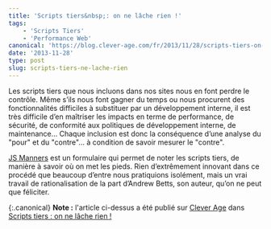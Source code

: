 ```yaml
---
title: 'Scripts tiers&nbsp;: on ne lâche rien !'
tags:
    - 'Scripts Tiers'
    - 'Performance Web'
canonical: 'https://blog.clever-age.com/fr/2013/11/28/scripts-tiers-on-ne-lache-rien/'
date: '2013-11-28'
type: post
slug: scripts-tiers-ne-lache-rien
---
```


Les scripts tiers que nous incluons dans nos sites nous en font perdre le contrôle. Même s’ils nous font gagner du temps ou nous procurent des fonctionnalités difficiles à substituer par un développement interne, il est très difficile d’en maîtriser les impacts en terme de performance, de sécurité, de conformité aux politiques de développement interne, de maintenance… Chaque inclusion est donc la conséquence d’une analyse du "pour" et du "contre"… à condition de savoir mesurer le "contre".

[JS Manners](http://jsmanners.com) est un formulaire qui permet de noter les scripts tiers, de manière à savoir où on met les pieds. Rien d’extrêmement innovant dans ce procédé que beaucoup d’entre nous pratiquions isolément, mais un vrai travail de rationalisation de la part d’Andrew Betts, son auteur, qu’on ne peut que féliciter.

{:.canonical}
**Note&nbsp;:** l'article ci-dessus a été publié sur [Clever Age](http://www.clever-age.com/fr/) dans [Scripts tiers&nbsp;: on ne lâche rien&nbsp;!](https://blog.clever-age.com/fr/2013/11/28/scripts-tiers-on-ne-lache-rien/)

